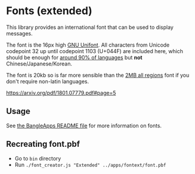 # Fonts (extended)

This library provides an international font that can be used to display messages.

The font is the 16px high [GNU Unifont](https://unifoundry.com/unifont/index.html).
All characters from Unicode codepoint 32 up until codepoint 1103 (U+044F) are included here,
which should be enough for [around 90% of languages](https://arxiv.org/pdf/1801.07779.pdf#page=5)
but **not** Chinese/Japanese/Korean.

The font is 20kb so is far more sensible than the [2MB all regions](https://banglejs.com/apps/?id=fontsall) font
if you don't require non-latin languages.


https://arxiv.org/pdf/1801.07779.pdf#page=5

## Usage

See [the BangleApps README file](https://github.com/espruino/BangleApps/blob/master/README.md#api-reference)
for more information on fonts.


## Recreating font.pbf

* Go to `bin` directory
* Run `./font_creator.js "Extended" ../apps/fontext/font.pbf`